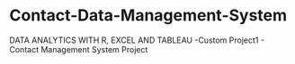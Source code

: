 # Contact-Data-Management-System
DATA ANALYTICS WITH R, EXCEL AND TABLEAU -Custom Project1 - Contact Management System Project 
